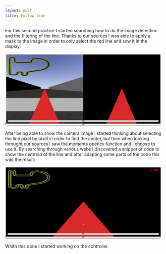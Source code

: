 ```yaml
---
layout: post
title: Follow line
---
```

For this second practice I started searching how to do the image detection and the filtering of the line. Thanks to our sources I was able to apply a mask to the image in order to only select the red line and sow it in the display.

![mask](../images/masked.png)

After being able to show the camera image I started thinking about selecting the line pixel by pixel in order to find the center, but then when looking throught our sources I saw the moments opencv function and I choose to use it. By searching through various webs I discovered a snippet of code to show the centroid of the line and after adapting  some parts of the code this was the result:

![centroid](../images/centroid.png)

Whith this done I started working on the controller. 